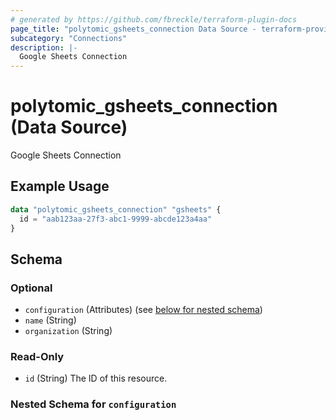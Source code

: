 ```yaml
---
# generated by https://github.com/fbreckle/terraform-plugin-docs
page_title: "polytomic_gsheets_connection Data Source - terraform-provider-polytomic"
subcategory: "Connections"
description: |-
  Google Sheets Connection
---
```


# polytomic_gsheets_connection (Data Source)

Google Sheets Connection

## Example Usage

```terraform
data "polytomic_gsheets_connection" "gsheets" {
  id = "aab123aa-27f3-abc1-9999-abcde123a4aa"
}
```

<!-- schema generated by tfplugindocs -->
## Schema

### Optional

- `configuration` (Attributes) (see [below for nested schema](#nestedatt--configuration))
- `name` (String)
- `organization` (String)

### Read-Only

- `id` (String) The ID of this resource.

<a id="nestedatt--configuration"></a>
### Nested Schema for `configuration`


